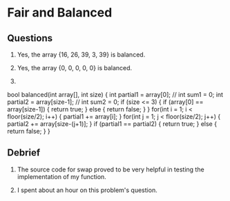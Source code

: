 # Fair and Balanced

## Questions

1. Yes, the array {16, 26, 39, 3, 39} is balanced.

2. Yes, the array {0, 0, 0, 0, 0} is balanced.

3.

bool balanced(int array[], int size)
{
    int partial1 = array[0];
    // int sum1 = 0;
    int partial2 = array[size-1];
    // int sum2 = 0;
    if (size <= 3)
    {
        if (array[0] == array[size-1])
        {
            return true;
        }
        else
        {
            return false;
        }
    }
    for(int i = 1; i < floor(size/2); i++)
    {
        partial1 += array[i];
    }
    for(int j = 1; j < floor(size/2); j++)
    {
        partial2 += array[size-(j+1)];
    }
    if (partial1 == partial2)
    {
        return true;
    }
    else
    {
        return false;
    }
}


## Debrief

1. The source code for swap proved to be very helpful in testing the implementation of my function.

2. I spent about an hour on this problem's question.

